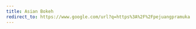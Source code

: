 ```yaml
---
title: Asian Bokeh
redirect_to: https://www.google.com/url?q=https%3A%2F%2Fpejuangpramuka.blogspot.com%2Fp%2Fasian-bokeh.html&sa=D&sntz=1&usg=AOvVaw3TcCdPLjHRkwCoZ_gabPru
---
```

